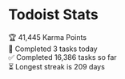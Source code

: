
# Todoist Stats

<!-- TODO-IST:START -->
🏆  41,445 Karma Points           
🌸  Completed 3 tasks today           
✅  Completed 16,386 tasks so far           
⏳  Longest streak is 209 days
<!-- TODO-IST:END -->
